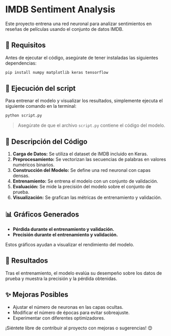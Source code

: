 # IMDB Sentiment Analysis

Este proyecto entrena una red neuronal para analizar sentimientos en reseñas de películas usando el conjunto de datos IMDB.

## 📌 Requisitos

Antes de ejecutar el código, asegúrate de tener instaladas las siguientes dependencias:

```bash
pip install numpy matplotlib keras tensorflow
```

## 🚀 Ejecución del script

Para entrenar el modelo y visualizar los resultados, simplemente ejecuta el siguiente comando en la terminal:

```bash
python script.py
```

> Asegúrate de que el archivo `script.py` contiene el código del modelo.

## 📖 Descripción del Código

1. **Carga de Datos:** Se utiliza el dataset de IMDB incluido en Keras.
2. **Preprocesamiento:** Se vectorizan las secuencias de palabras en valores numéricos binarios.
3. **Construcción del Modelo:** Se define una red neuronal con capas densas.
4. **Entrenamiento:** Se entrena el modelo con un conjunto de validación.
5. **Evaluación:** Se mide la precisión del modelo sobre el conjunto de prueba.
6. **Visualización:** Se grafican las métricas de entrenamiento y validación.

## 📊 Gráficos Generados

- **Pérdida durante el entrenamiento y validación.**
- **Precisión durante el entrenamiento y validación.**

Estos gráficos ayudan a visualizar el rendimiento del modelo.

## 📜 Resultados

Tras el entrenamiento, el modelo evalúa su desempeño sobre los datos de prueba y muestra la precisión y la pérdida obtenidas.

## ✨ Mejoras Posibles

- Ajustar el número de neuronas en las capas ocultas.
- Modificar el número de épocas para evitar sobreajuste.
- Experimentar con diferentes optimizadores.

¡Siéntete libre de contribuir al proyecto con mejoras o sugerencias! 😊

